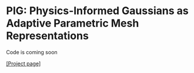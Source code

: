 # PIG: Physics-Informed Gaussians as Adaptive Parametric Mesh Representations
Code is coming soon

[[Project page]](https://namgyukang.github.io/pig.github.io/)